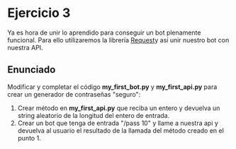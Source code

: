 # Ejercicio 3
Ya es hora de unir lo aprendido para conseguir un bot plenamente funcional. Para ello utilizaremos la librería [Request](https://2.python-requests.org/en/master/)y así unir nuestro bot con nuestra API.

## Enunciado
Modificar y completar el código **my_first_bot.py** y **my_first_api.py** para crear un generador de contraseñas "seguro":

1. Crear método en **my_first_api.py** que reciba un entero y devuelva un string aleatorio de la longitud del entero de entrada.
2. Crear un bot que tenga de entrada "/pass 10" y llame a nuestra api y devuelva al usuario el resultado de la llamada del método creado en el punto 1.
